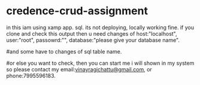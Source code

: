 ﻿# credence-crud-assignment

in this iam using xamp app. sql.
its not deploying, locally working fine.
if you clone and check this output then u need changes of 
host:"localhost",
user:"root",
passowrd:"",
database:"please give your database name".

#and some have to changes of sql table name.


#or else you want to check, then you can start me i will shown in my system  so please contact my email:vinayragichattu@gmail.com, or phone:7995596183.
